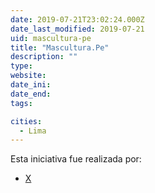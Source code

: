 ```yaml
---
date: 2019-07-21T23:02:24.000Z
date_last_modified: 2019-07-21
uid: mascultura-pe
title: "Mascultura.Pe"
description: ""
type: 
website: 
date_ini: 
date_end: 
tags:

cities: 
  - Lima
---
```


Esta iniciativa fue realizada por:

- [X](/organizaciones/mas-cultura)

